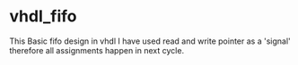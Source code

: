 # vhdl_fifo
This Basic fifo design in vhdl
I have used read and write pointer as a 'signal' therefore all assignments happen in next cycle.

